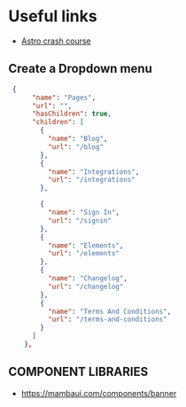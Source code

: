 # Useful links

- [Astro crash course](https://youtu.be/NniT0vKyn-E)

## Create a Dropdown menu

```json
 {
      "name": "Pages",
      "url": "",
      "hasChildren": true,
      "children": [
        {
          "name": "Blog",
          "url": "/blog"
        },
        {
          "name": "Integrations",
          "url": "/integrations"
        },

        {
          "name": "Sign In",
          "url": "/signin"
        },
        {
          "name": "Elements",
          "url": "/elements"
        },
        {
          "name": "Changelog",
          "url": "/changelog"
        },
        {
          "name": "Terms And Conditions",
          "url": "/terms-and-conditions"
        }
      ]
    },
```

## COMPONENT LIBRARIES
- https://mambaui.com/components/banner
